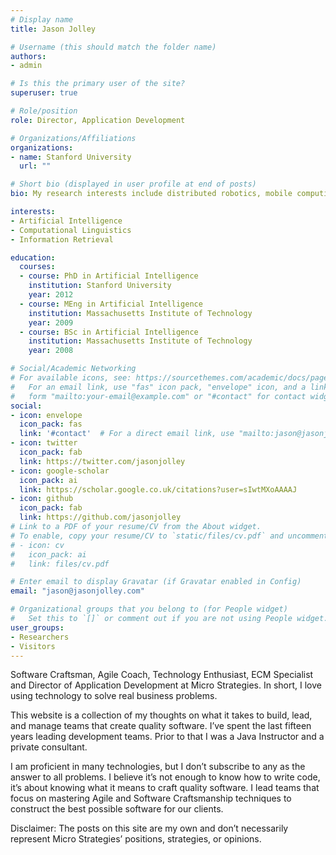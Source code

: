 ```yaml
---
# Display name
title: Jason Jolley

# Username (this should match the folder name)
authors:
- admin

# Is this the primary user of the site?
superuser: true

# Role/position
role: Director, Application Development

# Organizations/Affiliations
organizations:
- name: Stanford University
  url: ""

# Short bio (displayed in user profile at end of posts)
bio: My research interests include distributed robotics, mobile computing and programmable matter.

interests:
- Artificial Intelligence
- Computational Linguistics
- Information Retrieval

education:
  courses:
  - course: PhD in Artificial Intelligence
    institution: Stanford University
    year: 2012
  - course: MEng in Artificial Intelligence
    institution: Massachusetts Institute of Technology
    year: 2009
  - course: BSc in Artificial Intelligence
    institution: Massachusetts Institute of Technology
    year: 2008

# Social/Academic Networking
# For available icons, see: https://sourcethemes.com/academic/docs/page-builder/#icons
#   For an email link, use "fas" icon pack, "envelope" icon, and a link in the
#   form "mailto:your-email@example.com" or "#contact" for contact widget.
social:
- icon: envelope
  icon_pack: fas
  link: '#contact'  # For a direct email link, use "mailto:jason@jasonjolley.com".
- icon: twitter
  icon_pack: fab
  link: https://twitter.com/jasonjolley
- icon: google-scholar
  icon_pack: ai
  link: https://scholar.google.co.uk/citations?user=sIwtMXoAAAAJ
- icon: github
  icon_pack: fab
  link: https://github.com/jasonjolley
# Link to a PDF of your resume/CV from the About widget.
# To enable, copy your resume/CV to `static/files/cv.pdf` and uncomment the lines below.
# - icon: cv
#   icon_pack: ai
#   link: files/cv.pdf

# Enter email to display Gravatar (if Gravatar enabled in Config)
email: "jason@jasonjolley.com"

# Organizational groups that you belong to (for People widget)
#   Set this to `[]` or comment out if you are not using People widget.
user_groups:
- Researchers
- Visitors
---
```


Software Craftsman, Agile Coach, Technology Enthusiast, ECM Specialist and Director of Application Development at Micro Strategies. In short, I love using technology to solve real business problems.

This website is a collection of my thoughts on what it takes to build, lead, and manage teams that create quality software. I’ve spent the last fifteen years leading development teams. Prior to that I was a Java Instructor and a private consultant.

I am proficient in many technologies, but I don’t subscribe to any as the answer to all problems. I believe it’s not enough to know how to write code, it’s about knowing what it means to craft quality software. I lead teams that focus on mastering Agile and Software Craftsmanship techniques to construct the best possible software for our clients.

Disclaimer: The posts on this site are my own and don’t necessarily represent Micro Strategies’ positions, strategies, or opinions.

